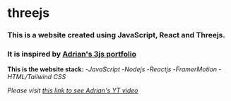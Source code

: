 # threejs
### This is a website created using JavaScript, React and Threejs.
### It is inspired by [Adrian's 3js portfolio](https://www.youtube.com/@javascriptmastery)

**This is the website stack:**
-*JavaScript*
-*Nodejs*
-*Reactjs*
-*FramerMotion*
-*HTML/Tailwind CSS*

*Please visit [this link to see Adrian's YT video ](https://www.youtube.com/watch?v=0fYi8SGA20k&list=LL&index=9)*

